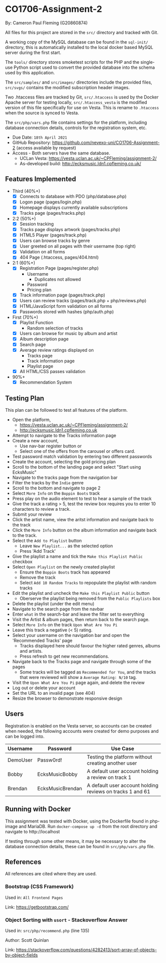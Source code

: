 # CO1706-Assignment-2
By: Cameron Paul Fleming (G20860874)

All files for this project are stored in the `src/` directory and tracked with Git.

A working copy of the MySQL database can be found in the `sql-init/` directory, this is automatically installed to the local
docker based MySQL server during the first start.

The `tools/` directory stores smoketest scripts for the PHP and the single-use Python script used to convert the provided database into
the schema used by this application.

The `src/samples/` and `src/images/` directories include the provided files, `src/svgs/` contains the modified subscription header images.

Two .htaccess files are tracked by Git, `src/.htaccess` is used by the Docker Apache server for testing locally, `src/.htaccess_vesta`
is the modified version of this file specifically for use on Vesta. This is rename to `.htaccess` when the source is synced to Vesta.

The `src/php/vars.php` file contains settings for the platform, including database connection details, controls for the registration system, etc.

- Due Date: `18th April 2021`
- GitHub Repository: https://github.com/nevexo-uni/CO1706-Assignment-2 (access available by request)
- Access - Both servers have the same database.
  - UCLan Vesta: https://vesta.uclan.ac.uk/~CPFleming/assignment-2/
  - As-developed build: http://ecksmusic.ldn1.cpfleming.co.uk/

## Features Implemented
- Third (40%+)
  - [X] Connects to database with PDO (php/database.php)
  - [X] Logon page (pages/login.php)
  - [X] Homepage displays currently available subscriptions
  - [X] Tracks page (pages/tracks.php)
- 2:2 (50%+)
  - [X] Session tracking
  - [X] Tracks page displays artwork (pages/tracks.php)
  - [X] HTML5 Player (pages/track.php)
  - [X] Users can browse tracks by genre
  - [X] User greeted on all pages with their username (top right)
  - [X] Validation on all forms
  - [X] 404 Page (.htaccess, pages/404.html)
- 2:1 (60%+)
  - [X] Registration Page (pages/register.php)
    - Username
      - Duplicates not allowed
    - Password
    - Pricing plan
  - [X] Track information page (pages/track.php)
  - [X] Users can review tracks (pages/track.php + php/reviews.php)
  - [X] HTML/JavaScript form validation on all forms
  - [X] Passwords stored with hashes (php/auth.php)
- First (70%+)
  - [X] Playlist Function
    - Random selection of tracks
  - [X] Users can browse for music by album and artist
  - [X] Album description page
  - [X] Search page
  - [X] Average review ratings displayed on
    - Tracks page
    - Track information page
    - Playlist page
  - [X] All HTML/CSS passes validation
- 90%+
  - [X] Recommendation System

## Testing Plan
This plan can be followed to test all features of the platform.

- Open the platform,
  - https://vesta.uclan.ac.uk/~CPFleming/assignment-2/
  - http://ecksmusic.ldn1.cpfleming.co.uk
- Attempt to navigate to the Tracks information page
- Create a new account,
  - Use nav-bar register button or
  - Select one of the offers from the carousel or offers card.
- Test password match validation by entering two different passwords
- Create the account, selecting the gold pricing plan
- Scroll to the bottom of the landing page and select "Start using EcksMusic"
- Navigate to the tracks page from the navigation bar
- Filter the tracks by the `Indie` genre
- Scroll to the bottom and navigate to page 2
- Select `More Info` on the `Boppin Boots` track
- Press play on the audio element to test to hear a sample of the track
- Give the track a rating > 5, test the review box requires you to enter 10 characters to review a track.
- Submit your review
- Click the artist name, view the aritst information and navigate back to the track
- Click the `More Info` button on the album information and navigate back to the track.
- Select the `Add to Playlist` button 
  - Leave `New Playlist...` as the selected option
  - Press 'Add Track'
- Give the playlist a name and tick the `Make this Playlist Public` checkbox
- Select `Open Playlist` on the newly created playlist 
  - Ensure the `Boppin Boots` track has appeared
  - Remove the track
  - Select `Add 10 Random Tracks` to repopulate the playlist with random tracks
- Edit the playlist and uncheck the `Make this Playlist Public` button
  - Oberserve the playlist being removed from the `Public Playlists` box
- Delete the playlist (under the edit menu)
- Navigate to the search page from the navbar
- Enter `what` in the search-bar and leave the filter set to everything
- Visit the Artist & album pages, then return back to the search page.
- Select `More Info` on the track `Upon What Are You Pi`
- Leave this track a negative (< 5) rating.
- Select your username on the navigation bar and open the 'Recommended Tracks' page
  - Tracks displayed here should favour the higher rated genres, albums and artists.
  - Press refresh to get new recommendations.
- Navigate back to the Tracks page and navigate through some of the pages
  - Some tracks will be tagged as `Recommended for You`, and the tracks that were reviewed
    will show a `Average Rating: N/10` tag.
- Visit the `Upon What Are You Pi` page again, and delete the review
- Log out or delete your account
- Set the URL to an invalid page (see 404)
- Resize the browser to demonstrate responsive design

## Users
Registration is enabled on the Vesta server, so accounts can be created when needed,
the following accounts were created for demo purposes and can be logged into.

| Username | Password         | Use Case                                                  |
|----------|------------------|-----------------------------------------------------------|
| DemoUser | Passw0rd!        | Testing the platform without creating another user        |
| Bobby    | EcksMusicBobby   | A default user account holding a review on track 1        |
| Brendan  | EcksMusicBrendan | A default user account holding reviews on tracks 1 and 61 |

## Running with Docker
This assignment was tested with Docker, using the Dockerfile found in php-image and MariaDB. Run `docker-compose up -d`
from the root directory and navigate to http://localhost

If testing through some other means, it may be necessary to alter the database connection details, these can be found in 
`src/php/vars.php` file. 

## References
All references are cited where they are used.

### Bootstrap (CSS Framework)
Used in: `All Frontend Pages`

Link: https://getbootstrap.com/ 

### Object Sorting with `usort` - Stackoverflow Answer
Used in: `src/php/recommend.php` (line 135)

Author: Scott Quinlan

Link: https://stackoverflow.com/questions/4282413/sort-array-of-objects-by-object-fields
